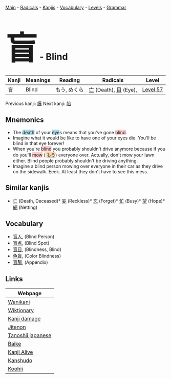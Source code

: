 <style> bigfont {font-size: 100px}</style>
[Main](../index.md) -
[Radicals](../radicals.md) -
[Kanjis](../kanjis.md) -
[Vocabulary](../vocabulary.md) -
[Levels](../levels.md) -
[Grammar](../grammar.md)
# <bigfont> 盲</bigfont> - Blind 

| Kanji | Meanings | Reading | Radicals | Level |
| --- | --- | --- | --- | --- |
| 盲 | Blind | もう, めくら | [亡](../radicals/亡.md) (Death), [目](../radicals/目.md) (Eye),  | [Level 57](../levels/wk_level57.md) |

Previous kanji: [膜](膜.md) Next kanji: [胎](胎.md) 

## Mnemonics
 * The <span style="background-color:#ADD8E6"> death</span> of your <span style="background-color:#ADD8E6"> eye</span>s means that you've gone <span style="background-color:#ffcccb"> blind</span>.
* Imagine what it would be like to have one of your eyes die. You'll be blind in that eye forever!
* When you're <span style="background-color:#ffcccb"> blind</span> you probably shouldn't drive anymore because if you do you'll <span style="background-color:#ffcccb"> mow</span> (<span style="background-color:#fed8b1"> [もう](https://jisho.org/search/もう)</span>) everyone over. Actually, don't mow your lawn either. Blind people probably shouldn't be driving anything.
* Imagine a blind person mowing over everyone in their car as they drive on the sidewalk. Eeek. At least they don't have to see this mess.


## Similar kanjis
 * [亡](亡.md) (Death, Deceased)* [妄](妄.md) (Reckless)* [忘](忘.md) (Forget)* [忙](忙.md) (Busy)* [望](望.md) (Hope)* [網](網.md) (Netting)


## Vocabulary
 * [盲人](../vocabulary/盲.md), (Blind Person)
* [盲点](../vocabulary/盲.md), (Blind Spot)
* [盲目](../vocabulary/盲.md), (Blindness, Blind)
* [色盲](../vocabulary/盲.md), (Color Blindness)
* [盲腸](../vocabulary/盲.md), (Appendix)



## Links 

| Webpage |
| --- |
| [Wanikani          ](https://www.wanikani.com/kanji/盲) |
| [Wiktionary        ](https://en.wiktionary.org/wiki/盲) |
| [Kanji damage      ](http://www.kanjidamage.com/kanji/search?utf8=✓&q=盲) |
| [Jitenon           ](https://jitenon.com/kanji/盲) |
| [Tanoshii japanese ](https://www.tanoshiijapanese.com/dictionary/kanji.cfm?k=盲) |
| [Baike             ](https://baike.baidu.com/item/盲) |
| [Kanji Alive       ](https://app.kanjialive.com/盲) |
| [Kanshudo          ](https://www.kanshudo.com/searchmn?q=盲) |
| [Koohii            ](https://kanji.koohii.com/study/kanji/盲) |

